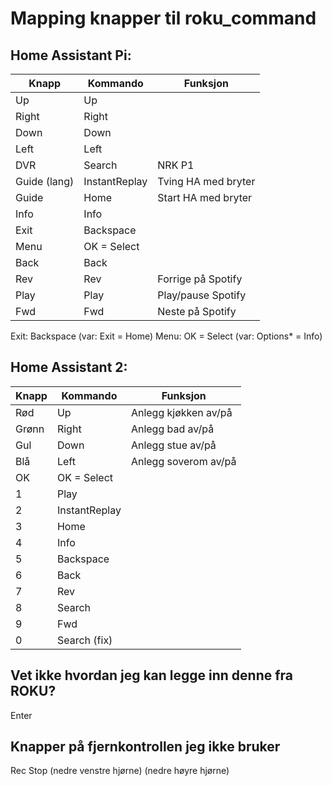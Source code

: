 # Mapping knapper til roku_command
## Home Assistant Pi:
| Knapp        | Kommando      | Funksjon              |
|--------------|---------------|-----------------------|
| Up           | Up            |                       |
| Right        | Right         |                       |
| Down         | Down          |                       |
| Left         | Left          |                       |
| DVR          | Search        | NRK P1                |
| Guide (lang) | InstantReplay | Tving HA med bryter   |
| Guide        | Home          | Start HA med bryter   |
| Info         | Info          |                       |
| Exit         | Backspace     |                       |
| Menu         | OK = Select   |                       |
| Back         | Back          |                       |
| Rev          | Rev           | Forrige på Spotify    |
| Play         | Play          | Play/pause Spotify    |
| Fwd          | Fwd           | Neste på Spotify      |

Exit: Backspace (var: Exit = Home)
Menu: OK = Select (var: Options* = Info)

## Home Assistant 2:
| Knapp        | Kommando      | Funksjon              |
|--------------|---------------|-----------------------|
| Rød          | Up            | Anlegg kjøkken av/på  |
| Grønn        | Right         | Anlegg bad av/på      |
| Gul          | Down          | Anlegg stue av/på     |
| Blå          | Left          | Anlegg soverom av/på  |
| OK           | OK = Select   |                       |
| 1            | Play          |                       |
| 2            | InstantReplay |                       |
| 3            | Home          |                       |
| 4            | Info          |                       |
| 5            | Backspace     |                       |
| 6            | Back          |                       |
| 7            | Rev           |                       |
| 8            | Search        |                       |
| 9            | Fwd           |                       |
| 0            | Search (fix)  |                       |

## Vet ikke hvordan jeg kan legge inn denne fra ROKU?
Enter

## Knapper på fjernkontrollen jeg ikke bruker
Rec
Stop
(nedre venstre hjørne)
(nedre høyre hjørne)

